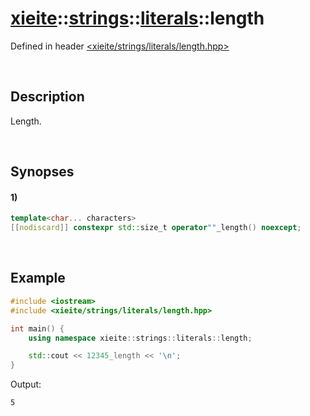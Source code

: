 # [xieite](../../../../xieite.md)\:\:[strings](../../../../strings.md)\:\:[literals](../../literals.md)\:\:length
Defined in header [<xieite/strings/literals/length.hpp>](../../../../../include/xieite/strings/literals/length.hpp)

&nbsp;

## Description
Length.

&nbsp;

## Synopses
#### 1)
```cpp
template<char... characters>
[[nodiscard]] constexpr std::size_t operator""_length() noexcept;
```

&nbsp;

## Example
```cpp
#include <iostream>
#include <xieite/strings/literals/length.hpp>

int main() {
    using namespace xieite::strings::literals::length;

    std::cout << 12345_length << '\n';
}
```
Output:
```
5
```
